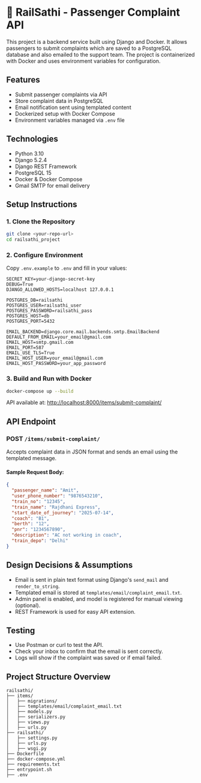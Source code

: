 # 🚆 RailSathi - Passenger Complaint API

This project is a backend service built using Django and Docker. It allows passengers to submit complaints which are saved to a PostgreSQL database and also emailed to the support team. The project is containerized with Docker and uses environment variables for configuration.

##  Features

- Submit passenger complaints via API
- Store complaint data in PostgreSQL
- Email notification sent using templated content
- Dockerized setup with Docker Compose
- Environment variables managed via `.env` file

## Technologies

- Python 3.10
- Django 5.2.4
- Django REST Framework
- PostgreSQL 15
- Docker & Docker Compose
- Gmail SMTP for email delivery

## Setup Instructions

### 1. Clone the Repository

```bash
git clone <your-repo-url>
cd railsathi_project
```

### 2. Configure Environment

Copy `.env.example` to `.env` and fill in your values:

```env
SECRET_KEY=your-django-secret-key
DEBUG=True
DJANGO_ALLOWED_HOSTS=localhost 127.0.0.1

POSTGRES_DB=railsathi
POSTGRES_USER=railsathi_user
POSTGRES_PASSWORD=railsathi_pass
POSTGRES_HOST=db
POSTGRES_PORT=5432

EMAIL_BACKEND=django.core.mail.backends.smtp.EmailBackend
DEFAULT_FROM_EMAIL=your_email@gmail.com
EMAIL_HOST=smtp.gmail.com
EMAIL_PORT=587
EMAIL_USE_TLS=True
EMAIL_HOST_USER=your_email@gmail.com
EMAIL_HOST_PASSWORD=your_app_password
```

### 3. Build and Run with Docker

```bash
docker-compose up --build
```

API available at: [http://localhost:8000/items/submit-complaint/](http://localhost:8000/items/submit-complaint/)

##  API Endpoint

### POST `/items/submit-complaint/`

Accepts complaint data in JSON format and sends an email using the templated message.

#### Sample Request Body:

```json
{
  "passenger_name": "Amit",
  "user_phone_number": "9876543210",
  "train_no": "12345",
  "train_name": "Rajdhani Express",
  "start_date_of_journey": "2025-07-14",
  "coach": "B1",
  "berth": "12",
  "pnr": "1234567890",
  "description": "AC not working in coach",
  "train_depo": "Delhi"
}
```

##  Design Decisions & Assumptions

- Email is sent in plain text format using Django's `send_mail` and `render_to_string`.
- Templated email is stored at `templates/email/complaint_email.txt`.
- Admin panel is enabled, and model is registered for manual viewing (optional).
- REST Framework is used for easy API extension.

##  Testing

- Use Postman or curl to test the API.
- Check your inbox to confirm that the email is sent correctly.
- Logs will show if the complaint was saved or if email failed.

##  Project Structure Overview

```
railsathi/
├── items/
│   ├── migrations/
│   ├── templates/email/complaint_email.txt
│   ├── models.py
│   ├── serializers.py
│   ├── views.py
│   ├── urls.py
├── railsathi/
│   ├── settings.py
│   ├── urls.py
│   ├── wsgi.py
├── Dockerfile
├── docker-compose.yml
├── requirements.txt
├── entrypoint.sh
├── .env
```

